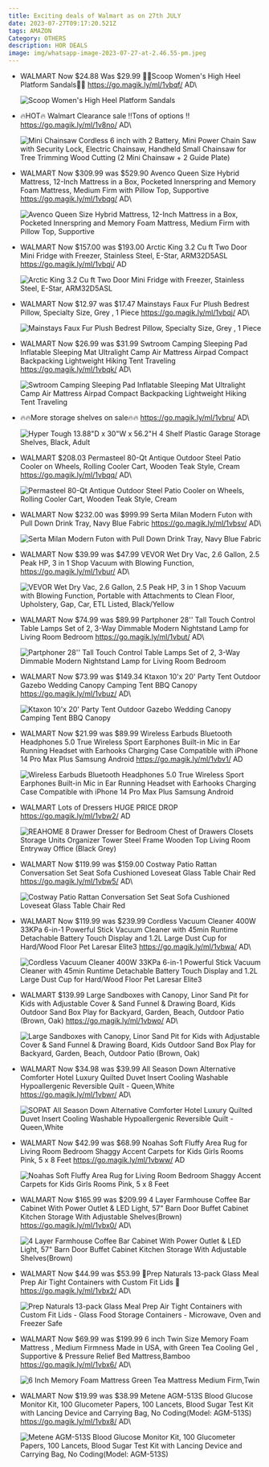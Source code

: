 ```yaml
---
title: Exciting deals of Walmart as on 27th JULY
date: 2023-07-27T09:17:20.521Z
tags: AMAZON
Category: OTHERS
description: HOR DEALS
image: img/whatsapp-image-2023-07-27-at-2.46.55-pm.jpeg
---
```

* WALMART 
  Now $24.88 Was $29.99
  👡👡Scoop Women's High Heel Platform Sandals👡👡
  https://go.magik.ly/ml/1vbqf/
  AD\

  ![Scoop Women's High Heel Platform Sandals](https://i5.walmartimages.com/seo/Scoop-Women-s-High-Heel-Platform-Sandals_7ae70b4c-29c8-4e2f-a430-c0155f95575a.0911a200eded569fe724bc6a32dd55ea.jpeg?odnHeight=768&odnWidth=768&odnBg=FFFFFF)
* 🔥HOT🔥
  Walmart Clearance sale 
  ‼️Tons of options ‼️
  https://go.magik.ly/ml/1v8no/
  AD\

  ![Mini Chainsaw Cordless 6 inch with 2 Battery, Mini Power Chain Saw with Security Lock, Electric Chainsaw, Handheld Small Chainsaw for Tree Trimming Wood Cutting (2 Mini Chainsaw + 2 Guide Plate)](https://i5.walmartimages.com/asr/daee31ae-0661-4686-beac-cd251f05c6c8.de2e5a4da6bf14c5f2614e78738b3e6d.jpeg?odnHeight=768&odnWidth=768&odnBg=FFFFFF)
* WALMART
  Now $309.99 was $529.90
  Avenco Queen Size Hybrid Mattress, 12-Inch Mattress in a Box, Pocketed Innerspring and Memory Foam Mattress, Medium Firm with Pillow Top, Supportive
  https://go.magik.ly/ml/1vbqg/
  AD\

  ![Avenco Queen Size Hybrid Mattress, 12-Inch Mattress in a Box, Pocketed Innerspring and Memory Foam Mattress, Medium Firm with Pillow Top, Supportive](https://i5.walmartimages.com/asr/35c94d7f-6b1d-4a75-ae7c-a403a9bb47c1.ceda192a33066cfc44943ec144e011b8.jpeg?odnHeight=768&odnWidth=768&odnBg=FFFFFF)
* WALMART
  Now $157.00 was $193.00
  Arctic King 3.2 Cu ft Two Door Mini Fridge with Freezer, Stainless Steel, E-Star, ARM32D5ASL
  https://go.magik.ly/ml/1vbqi/
  AD

  ![Arctic King 3.2 Cu ft Two Door Mini Fridge with Freezer, Stainless Steel, E-Star, ARM32D5ASL](https://i5.walmartimages.com/seo/Arctic-King-3-2-Cu-ft-Two-Door-Mini-Fridge-with-Freezer-Stainless-Steel-E-Star-ARM32D5ASL_9bcf560a-4052-4491-94f8-ba182a567bee.5eb9f9438180a9ac0ac7dd5013184363.jpeg?odnHeight=768&odnWidth=768&odnBg=FFFFFF)
* WALMART
  Now $12.97 was $17.47
  Mainstays Faux Fur Plush Bedrest Pillow, Specialty Size, Grey , 1 Piece
  https://go.magik.ly/ml/1vbqj/
  AD\

  ![Mainstays Faux Fur Plush Bedrest Pillow, Specialty Size, Grey , 1 Piece](https://i5.walmartimages.com/asr/e31dec36-fc50-4296-b2bb-991f1cdf45b8.ae29dcefac397627f8e04a41eaece6f9.jpeg?odnHeight=768&odnWidth=768&odnBg=FFFFFF)
* WALMART
  Now $26.99 was $31.99 
  Swtroom Camping Sleeping Pad Inflatable Sleeping Mat Ultralight Camp Air Mattress Airpad Compact Backpacking Lightweight Hiking Tent Traveling
  https://go.magik.ly/ml/1vbqk/
  AD\

  ![Swtroom Camping Sleeping Pad Inflatable Sleeping Mat Ultralight Camp Air Mattress Airpad Compact Backpacking Lightweight Hiking Tent Traveling](https://i5.walmartimages.com/asr/43f76ef9-54e5-4422-b9a9-f4b2b84efc9d.43dc392289718df8fcc10bf42866d725.png?odnHeight=768&odnWidth=768&odnBg=FFFFFF)
* 🔥🔥More storage shelves  on
   sale🔥🔥
  https://go.magik.ly/ml/1vbru/
  AD\

  ![Hyper Tough 13.88"D x 30"W x 56.2"H 4 Shelf Plastic Garage Storage Shelves, Black, Adult](https://i5.walmartimages.com/asr/720a02a1-8ad6-443f-aae5-44358ba71fd5.3e6a7a0b5f04d8fcce6f2f49b2a11326.jpeg?odnHeight=768&odnWidth=768&odnBg=FFFFFF)
* WALMART
  $208.03
  Permasteel 80-Qt Antique Outdoor Steel Patio Cooler on Wheels, Rolling Cooler Cart, Wooden Teak Style, Cream
  https://go.magik.ly/ml/1vbqq/
  AD\

  ![Permasteel 80-Qt Antique Outdoor Steel Patio Cooler on Wheels, Rolling Cooler Cart, Wooden Teak Style, Cream](https://i5.walmartimages.com/asr/70a811c7-9d0e-424e-a6af-cb6e632da673.fac5a9f6d96fdb0f46f35906ac3028d1.jpeg?odnHeight=768&odnWidth=768&odnBg=FFFFFF)
* WALMART
  Now $232.00 was $999.99
  Serta Milan Modern Futon with Pull Down Drink Tray, Navy Blue Fabric
  https://go.magik.ly/ml/1vbsv/
  AD\

  ![Serta Milan Modern Futon with Pull Down Drink Tray, Navy Blue Fabric](https://i5.walmartimages.com/asr/dfe3bcd7-fe45-4521-9bf2-6449b1f08598.15258360a07a54604ce527048623177c.jpeg?odnHeight=768&odnWidth=768&odnBg=FFFFFF)
* WALMART
  Now $39.99 was $47.99
  VEVOR Wet Dry Vac, 2.6 Gallon, 2.5 Peak HP, 3 in 1 Shop Vacuum with Blowing Function, 
  https://go.magik.ly/ml/1vbur/
  AD\

  ![VEVOR Wet Dry Vac, 2.6 Gallon, 2.5 Peak HP, 3 in 1 Shop Vacuum with Blowing Function, Portable with Attachments to Clean Floor, Upholstery, Gap, Car, ETL Listed, Black/Yellow](https://i5.walmartimages.com/asr/dc8b474f-8c03-497f-af3e-50c20bac57b8.04f294ecfd2f4b30bbc765a0539f21d4.jpeg?odnHeight=768&odnWidth=768&odnBg=FFFFFF)
* WALMART
  Now $74.99 was $89.99
  Partphoner 28'' Tall Touch Control Table Lamps Set of 2, 3-Way Dimmable Modern Nightstand Lamp for Living Room Bedroom
  https://go.magik.ly/ml/1vbut/
  AD\

  ![Partphoner 28'' Tall Touch Control Table Lamps Set of 2, 3-Way Dimmable Modern Nightstand Lamp for Living Room Bedroom](https://i5.walmartimages.com/asr/2bb03657-9990-4974-b981-ae95a9591dca.1b25c4e72cc36c6ccf5428ab263a91fd.jpeg?odnHeight=768&odnWidth=768&odnBg=FFFFFF)
* WALMART
  Now $73.99 was $149.34
  Ktaxon 10'x 20' Party Tent Outdoor Gazebo Wedding Canopy Camping Tent BBQ Canopy
  https://go.magik.ly/ml/1vbuz/
  AD\

  ![Ktaxon 10'x 20' Party Tent Outdoor Gazebo Wedding Canopy Camping Tent BBQ Canopy](https://i5.walmartimages.com/asr/4d0d8936-ff3d-4f4a-b0c9-7a3945b1c4c9.43c262c2682e20044edebf1957d6f9d1.jpeg?odnHeight=768&odnWidth=768&odnBg=FFFFFF)
* WALMART
  Now $21.99 was $89.99
  Wireless Earbuds Bluetooth Headphones 5.0 True Wireless Sport Earphones Built-in Mic in Ear Running Headset with Earhooks Charging Case Compatible with iPhone 14 Pro Max Plus Samsung Android
  https://go.magik.ly/ml/1vbv1/
  AD

  ![Wireless Earbuds Bluetooth Headphones 5.0 True Wireless Sport Earphones Built-in Mic in Ear Running Headset with Earhooks Charging Case Compatible with iPhone 14 Pro Max Plus Samsung Android](https://i5.walmartimages.com/asr/92012a6b-8ae6-4372-8415-859e1adab475_1.e86e8b9c0d63825967e7b0d87ad15843.jpeg?odnHeight=768&odnWidth=768&odnBg=FFFFFF)
* WALMART
  Lots of Dressers
  HUGE  PRICE  DROP 
  https://go.magik.ly/ml/1vbw2/
  AD

  ![REAHOME 8 Drawer Dresser for Bedroom Chest of Drawers Closets Storage Units Organizer Tower Steel Frame Wooden Top Living Room Entryway Office (Black Grey)](https://i5.walmartimages.com/asr/c120df38-b542-42c2-8d63-eb882769d2af.259b334ac0f0a69748ee1525acf73c94.jpeg?odnHeight=768&odnWidth=768&odnBg=FFFFFF)
* WALMART
  Now $119.99 was $159.00
  Costway Patio Rattan Conversation Set Seat Sofa Cushioned Loveseat Glass Table Chair Red
  https://go.magik.ly/ml/1vbw5/
  AD\

  ![Costway Patio Rattan Conversation Set Seat Sofa Cushioned Loveseat Glass Table Chair Red](https://i5.walmartimages.com/asr/1b58e913-6d75-4a91-922c-981ad5f4bf9d.dd0a068076744c9d26143b6cc58f7fe7.jpeg?odnHeight=768&odnWidth=768&odnBg=FFFFFF)
* WALMART
  Now $119.99 was $239.99
  Cordless Vacuum Cleaner 400W 33KPa 6-in-1 Powerful Stick Vacuum Cleaner with 45min Runtime Detachable Battery Touch Display and 1.2L Large Dust Cup for Hard/Wood Floor Pet Laresar Elite3
  https://go.magik.ly/ml/1vbwa/
  AD\

  ![Cordless Vacuum Cleaner 400W 33KPa 6-in-1 Powerful Stick Vacuum Cleaner with 45min Runtime Detachable Battery Touch Display and 1.2L Large Dust Cup for Hard/Wood Floor Pet Laresar Elite3](https://i5.walmartimages.com/asr/bf1c82a3-5fd6-4e73-8ecc-83ab206d8afc.421b51925b26d60dc1d3043bf56bdad6.jpeg?odnHeight=768&odnWidth=768&odnBg=FFFFFF)
* WALMART
  $139.99
  Large Sandboxes with Canopy, Linor Sand Pit for Kids with Adjustable Cover & Sand Funnel & Drawing Board, Kids Outdoor Sand Box Play for Backyard, Garden, Beach, Outdoor Patio (Brown, Oak)
  https://go.magik.ly/ml/1vbwo/
  AD\

  ![Large Sandboxes with Canopy, Linor Sand Pit for Kids with Adjustable Cover & Sand Funnel & Drawing Board, Kids Outdoor Sand Box Play for Backyard, Garden, Beach, Outdoor Patio (Brown, Oak)](https://i5.walmartimages.com/asr/b37810c6-0ab3-424d-bb48-bfacc158df0c.a5df3e2678fd73bfc751f479cc0a0908.jpeg?odnHeight=2000&odnWidth=2000&odnBg=FFFFFF)
* WALMART
  Now $34.98 was $39.99
  All Season Down Alternative Comforter Hotel Luxury Quilted Duvet Insert Cooling Washable Hypoallergenic Reversible Quilt - Queen,White
  https://go.magik.ly/ml/1vbwr/
  AD\

  ![SOPAT All Season Down Alternative Comforter Hotel Luxury Quilted Duvet Insert Cooling Washable Hypoallergenic Reversible Quilt - Queen,White](https://i5.walmartimages.com/asr/8b20ce3b-226c-40b7-8ba5-5368271146be.809e8ea819597af8359a9efd5608c108.jpeg?odnHeight=768&odnWidth=768&odnBg=FFFFFF)
* WALMART
  Now $42.99 was $68.99
  Noahas Soft Fluffy Area Rug for Living Room Bedroom Shaggy Accent Carpets for Kids Girls Rooms Pink, 5 x 8 Feet
  https://go.magik.ly/ml/1vbww/
  AD

  ![Noahas Soft Fluffy Area Rug for Living Room Bedroom Shaggy Accent Carpets for Kids Girls Rooms Pink, 5 x 8 Feet](https://i5.walmartimages.com/asr/a5a7eb20-6057-46d2-bdf9-53d501ecfe73.e5f2298a9a6f9964f7ac7cc9438f05fa.jpeg?odnHeight=768&odnWidth=768&odnBg=FFFFFF)
* WALMART
  Now $165.99 was $209.99
  4 Layer Farmhouse Coffee Bar Cabinet With Power Outlet & LED Light, 57" Barn Door Buffet Cabinet Kitchen Storage With Adjustable Shelves(Brown)
  https://go.magik.ly/ml/1vbx0/
  AD\

  ![4 Layer Farmhouse Coffee Bar Cabinet With Power Outlet & LED Light, 57" Barn Door Buffet Cabinet Kitchen Storage With Adjustable Shelves(Brown)](https://i5.walmartimages.com/asr/f707d1f0-f688-4b37-b13d-b8f959a83b70.398d49ad4cdd11c65d4898ba9fd62878.jpeg?odnHeight=768&odnWidth=768&odnBg=FFFFFF)
* WALMART
  Now $44.99 was $53.99
  🎀Prep Naturals 13-pack Glass Meal Prep Air Tight Containers with Custom Fit Lids 🎀
  https://go.magik.ly/ml/1vbx2/
  AD\

  ![Prep Naturals 13-pack Glass Meal Prep Air Tight Containers with Custom Fit Lids - Glass Food Storage Containers - Microwave, Oven and Freezer Safe](https://i5.walmartimages.com/asr/22be358f-1fb4-433e-95bf-cc2caf79572d.d360e3a7c60b1c419228b22ce144a4a5.jpeg?odnHeight=768&odnWidth=768&odnBg=FFFFFF)
* WALMART
  Now $69.99 was $199.99
  6 inch Twin Size Memory Foam Mattress , Medium Firmness Made in USA, with Green Tea Cooling Gel , Supportive & Pressure Relief Bed Mattress,Bamboo
  https://go.magik.ly/ml/1vbx6/
  AD\

  ![6 Inch Memory Foam Mattress Green Tea Mattress Medium Firm,Twin](https://i5.walmartimages.com/asr/9ba199f8-e905-45d4-89fc-873e2659b2bf.98e71eae8b40f44e10c13249fe80333e.jpeg?odnHeight=768&odnWidth=768&odnBg=FFFFFF)
* WALMART
  Now $19.99 was $38.99
  Metene AGM-513S Blood Glucose Monitor Kit, 100 Glucometer Papers, 100 Lancets, Blood Sugar Test Kit with Lancing Device and Carrying Bag, No Coding(Model: AGM-513S)
  https://go.magik.ly/ml/1vbx8/
  AD\

  ![Metene AGM-513S Blood Glucose Monitor Kit, 100 Glucometer Papers, 100 Lancets, Blood Sugar Test Kit with Lancing Device and Carrying Bag, No Coding(Model: AGM-513S)](https://i5.walmartimages.com/asr/7cff73f2-e97b-445a-8a77-e1cf9ca122b8.dbff242980cce8e6cfcb7a7a6de6c1d9.jpeg?odnHeight=768&odnWidth=768&odnBg=FFFFFF)